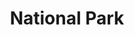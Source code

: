 ---
layout : sparkle
title : "National Park"
summary : "A typeface designed to mimic the national park service signs that are carved using a router bit."
visit : https://nationalparktypeface.com/
tags : ["font", "free"]
category : "font"
---
